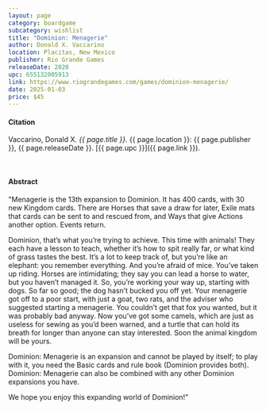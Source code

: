 ```yaml
---
layout: page
category: boardgame
subcategory: wishlist
title: "Dominion: Menagerie"
author: Donald X. Vaccarino
location: Placitas, New Mexico
publisher: Rio Grande Games
releaseDate: 2020
upc: 655132005913
link: https://www.riograndegames.com/games/dominion-menagerie/
date: 2025-01-03
price: $45
---
```


#### Citation

Vaccarino, Donald X. *{{ page.title }}.* {{ page.location }}: {{ page.publisher }}, {{ page.releaseDate }}. [{{ page.upc }}]({{ page.link }}).

<br>


#### Abstract

"Menagerie is the 13th expansion to Dominion. It has 400 cards, with 30 new Kingdom cards. There are Horses that save a draw for later, Exile mats that cards can be sent to and rescued from, and Ways that give Actions another option. Events return.

Dominion, that’s what you’re trying to achieve. This time with animals! They each have a lesson to teach, whether it’s how to spit really far, or what kind of grass tastes the best. It’s a lot to keep track of, but you’re like an elephant: you remember everything. And you’re afraid of mice. You’ve taken up riding. Horses are intimidating; they say you can lead a horse to water, but you haven’t managed it. So, you’re working your way up, starting with dogs. So far so good; the dog hasn’t bucked you off yet. Your menagerie got off to a poor start, with just a goat, two rats, and the adviser who suggested starting a menagerie. You couldn’t get that fox you wanted, but it was probably bad anyway. Now you’ve got some camels, which are just as useless for sewing as you’d been warned, and a turtle that can hold its breath for longer than anyone can stay interested. Soon the animal kingdom will be yours.

Dominion: Menagerie is an expansion and cannot be played by itself; to play with it, you need the Basic cards and rule book (Dominion provides both). Dominion: Menagerie can also be combined with any other Dominion expansions you have.

We hope you enjoy this expanding world of Dominion!"
